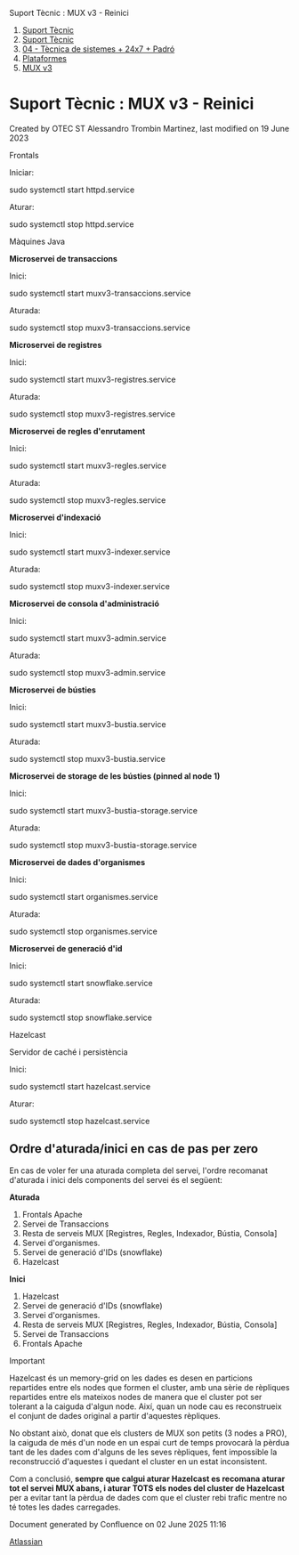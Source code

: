 Suport Tècnic : MUX v3 - Reinici  

1.  [Suport Tècnic](index.md)
2.  [Suport Tècnic](13893782.md)
3.  [04 - Tècnica de sistemes + 24x7 + Padró](26313202.md)
4.  [Plataformes](Plataformes_41520520.md)
5.  [MUX v3](MUX-v3_93356465.md)

Suport Tècnic : MUX v3 - Reinici
================================

Created by OTEC ST Alessandro Trombin Martinez, last modified on 19 June 2023

  

Frontals

Iniciar:

sudo systemctl start httpd.service

  

Aturar:

sudo systemctl stop httpd.service

Màquines Java

**Microservei de transaccions**

Inici:

 sudo systemctl start muxv3-transaccions.service

  

Aturada:

 sudo systemctl stop muxv3-transaccions.service

  
**Microservei de registres**  
  
Inici: 

 sudo systemctl start muxv3-registres.service

Aturada:

 sudo systemctl stop muxv3-registres.service

  

**Microservei de regles d'enrutament**

Inici:

  

 sudo systemctl start muxv3-regles.service 

Aturada:

sudo systemctl stop muxv3-regles.service 

**Microservei d'indexació**

Inici:

  

sudo systemctl start muxv3-indexer.service

  
Aturada:

 sudo systemctl stop muxv3-indexer.service

**Microservei de consola d'administració**

Inici:

  

 sudo systemctl start muxv3-admin.service

  
Aturada:

  

sudo systemctl stop muxv3-admin.service 

**Microservei de bústies**

Inici:

  

sudo systemctl start muxv3-bustia.service

  
Aturada:

  

sudo systemctl stop muxv3-bustia.service 

**Microservei de storage de les bústies (pinned al node 1)**

Inici:

  

sudo systemctl start muxv3-bustia-storage.service

Aturada:

sudo systemctl stop muxv3-bustia-storage.service

  
**Microservei de dades d'organismes**

Inici:

sudo systemctl start organismes.service

  
Aturada:

  

sudo systemctl stop organismes.service

**Microservei de generació d'id**

Inici:

  

sudo systemctl start snowflake.service

  
Aturada:

  

sudo systemctl stop snowflake.service

Hazelcast

Servidor de caché i persistència

Inici:

sudo systemctl start hazelcast.service

Aturar:

sudo systemctl stop hazelcast.service

**Ordre d'aturada/inici en cas de pas per zero**
------------------------------------------------

En cas de voler fer una aturada completa del servei, l'ordre recomanat d'aturada i inici dels components del servei és el següent:

**Aturada**

1.  Frontals Apache
2.  Servei de Transaccions
3.  Resta de serveis MUX \[Registres, Regles, Indexador, Bústia, Consola\]
4.  Servei d'organismes.
5.  Servei de generació d'IDs (snowflake)
6.  Hazelcast

**Inici**

1.  Hazelcast
2.  Servei de generació d'IDs (snowflake)
3.  Servei d'organismes.
4.  Resta de serveis MUX \[Registres, Regles, Indexador, Bústia, Consola\]
5.  Servei de Transaccions
6.  Frontals Apache

  

Important

Hazelcast és un memory-grid on les dades es desen en particions repartides entre els nodes que formen el cluster, amb una sèrie de rèpliques repartides entre els mateixos nodes de manera que el cluster pot ser tolerant a la caiguda d'algun node. Així, quan un node cau es reconstrueix el conjunt de dades original a partir d'aquestes rèpliques.

No obstant això, donat que els clusters de MUX son petits (3 nodes a PRO), la caiguda de més d'un node en un espai curt de temps provocarà la pèrdua tant de les dades com d'alguns de les seves rèpliques, fent impossible la reconstrucció d'aquestes i quedant el cluster en un estat inconsistent.

Com a conclusió, **sempre que calgui aturar Hazelcast es recomana aturar tot el servei MUX abans, i aturar TOTS els nodes del cluster de Hazelcast** per a evitar tant la pèrdua de dades com que el cluster rebi trafic mentre no té totes les dades carregades. 

  

Document generated by Confluence on 02 June 2025 11:16

[Atlassian](http://www.atlassian.com/)